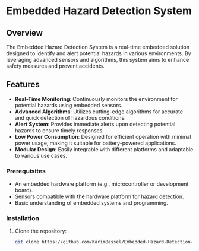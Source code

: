 # Embedded Hazard Detection System

## Overview

The Embedded Hazard Detection System is a real-time embedded solution designed to identify and alert potential hazards in various environments. By leveraging advanced sensors and algorithms, this system aims to enhance safety measures and prevent accidents.

## Features

- **Real-Time Monitoring**: Continuously monitors the environment for potential hazards using embedded sensors.
- **Advanced Algorithms**: Utilizes cutting-edge algorithms for accurate and quick detection of hazardous conditions.
- **Alert System**: Provides immediate alerts upon detecting potential hazards to ensure timely responses.
- **Low Power Consumption**: Designed for efficient operation with minimal power usage, making it suitable for battery-powered applications.
- **Modular Design**: Easily integrable with different platforms and adaptable to various use cases.


### Prerequisites

- An embedded hardware platform (e.g., microcontroller or development board).
- Sensors compatible with the hardware platform for hazard detection.
- Basic understanding of embedded systems and programming.

### Installation

1. Clone the repository:

   ```bash
   git clone https://github.com/KarimBassel/Embedded-Hazard-Detection-System.git
   ```

